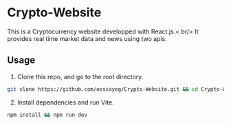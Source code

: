 # Crypto-Website
This is a Cryptocurrency website developped with React.js.< br/>
It provides real time market data and news using two apis.

## Usage
1. Clone this repo, and go to the root directory.
```bash
git clone https://github.com/oessayeg/Crypto-Website.git && cd Crypto-Website
```
2. Install dependencies and run Vite.
```bash
npm install && npm run dev
```
